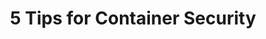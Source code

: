 ---
title: 5 Tips for Container Security
ExternalLink: https://f.hubspotusercontent30.net/hubfs/732832/Infographics/Container%20security%20infographic.pdf
resources:
- name: "thumbnail"
  src: "container-security.png"
description:
keywords:
tags:
---